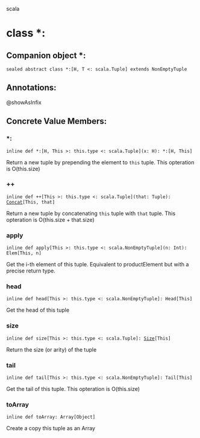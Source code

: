 scala
# class *:

## Companion object *:

<pre><code class="language-scala" >sealed abstract class *:[H, T <: scala.Tuple] extends NonEmptyTuple</pre></code>
## Annotations:
@showAsInfix 
## Concrete Value Members:
### *:
<pre><code class="language-scala" >inline def *:[H, This >: this.type <: scala.Tuple](x: H): *:[H, This]</pre></code>
Return a new tuple by prepending the element to `this` tuple.
This opteration is O(this.size)

### ++
<pre><code class="language-scala" >inline def ++[This >: this.type <: scala.Tuple](that: Tuple): <a href="./Tuple.md#Concat">Concat</a>[This, that]</pre></code>
Return a new tuple by concatenating `this` tuple with `that` tuple.
This opteration is O(this.size + that.size)

### apply
<pre><code class="language-scala" >inline def apply[This >: this.type <: scala.NonEmptyTuple](n: Int): Elem[This, n]</pre></code>
Get the i-th element of this tuple.
Equivalent to productElement but with a precise return type.

### head
<pre><code class="language-scala" >inline def head[This >: this.type <: scala.NonEmptyTuple]: Head[This]</pre></code>
Get the head of this tuple

### size
<pre><code class="language-scala" >inline def size[This >: this.type <: scala.Tuple]: <a href="./Tuple.md#Size">Size</a>[This]</pre></code>
Return the size (or arity) of the tuple

### tail
<pre><code class="language-scala" >inline def tail[This >: this.type <: scala.NonEmptyTuple]: Tail[This]</pre></code>
Get the tail of this tuple.
This opteration is O(this.size)

### toArray
<pre><code class="language-scala" >inline def toArray: Array[Object]</pre></code>
Create a copy this tuple as an Array

